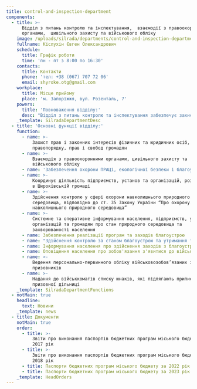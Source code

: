 ```yaml
---
title: control-and-inspection-department
components:
  - title: >-
      Відділ з питань контролю та інспектування,  взаємодії з правоохоронними
      органами,  цивільного захисту та військового обліку
    image: /uploads/silrada/departments/control-and-inspection-department.png
    fullname: Кіслухін Євген Олександрович
    schedule:
      title: Графік роботи
      time: 'пн - пт з 8:00 по 16:30'
    contacts:
      title: Контакти
      phone: 'тел: +38 (067) 707 72 06'
      email: shyroke.otg@gmail.com
    workplace:
      title: Місце прийому
      place: 'м. Запоріжжя, вул. Розенталь, 7'
    powers:
      title: 'Повноваження відділу:'
      desc: "Відділ з питань контролю та інспектування забезпечує захист прав і законних жителів громади, установ та підприємств. Взаємодіє з правоохоронними органами, цивільного захисту та військового обліку. Забезпечує дотримання правил\_ охорони ПРАЦі, екологічної безпеки і благоустрою."
    _template: SilradaDepartmentDesc
  - title: 'Основні функції відділу:'
    function:
      - name: >-
          Захист прав і законних інтересів фізичних та юридичних осіб,
          правопорядку, прав і свобод громадян
      - name: >-
          Взаємодія з правоохоронними органами, цивільного захисту та
          військового обліку
      - name: 'Забезпечення охорони ПРАЦі, екологічної безпеки і благоустрою'
      - name: >-
          Координує діяльність підприємств, установ та організацій, розташованих
          в Широківській громаді
      - name: >-
          Здійснення контролю у сфері охорони навколишнього природного
          середовища, відповідно до ст. 35 Закону України “Про охорону
          навколишнього природного середовища”
      - name: >-
          Системне та оперативне інформування населення, підприємств, установ,
          організацій та громадян про стан природного середовища та
          захворюваності населення
      - name: Забезпечення реалізації програм та заходів благоустрою
      - name: "Здійснення контролю за станом благоустрою та утримання території, інженерних споруд та об’єктів, підприємств, установ та організацій, їх озелененням, охороною зелених насаджень, водних об’єктів тощо.\_"
      - name: Інформування населення про здійснення заходів з благоустрою.
      - name: Оповіщення населення про зобов'язання з'явитися до військкомату
      - name: >-
          Ведення персонально-первинного обліку військовозобов’язаних і
          призовників
      - name: >-
          Надання до військкоматів списку юнаків, які підлягають приписці до
          призовної дільниці
    _template: SilradaDepartmentFunctions
  - notMain: true
    headline:
      text: Новини
    _template: news
  - title: Документи
    notMain: true
    order:
      - title: >-
          Звіти про виконання паспортів бюджетних програм міського бюджету за
          2017 рік
      - title: >-
          Звіти про виконання паспортів бюджетних програм міського бюджету за
          2018 рік
      - title: Паспорти бюджетних програм міського бюджету за 2022 рік
      - title: Паспорти бюджетних програм міського бюджету за 2023 рік
    _template: HeadOrders
---
```


